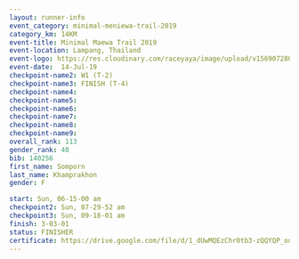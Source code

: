 ```yaml
---
layout: runner-info 
event_category: minimal-meniewa-trail-2019 
category_km: 14KM 
event-title: Minimal Maewa Trail 2019 
event-location: Lampang, Thailand 
event-logo: https://res.cloudinary.com/raceyaya/image/upload/v1569072805/logo/minimal-trail_ktnvsp.jpg 
event-date:  14-Jul-19 
checkpoint-name2: W1 (T-2) 
checkpoint-name3: FINISH (T-4) 
checkpoint-name4: 
checkpoint-name5: 
checkpoint-name6: 
checkpoint-name7: 
checkpoint-name8: 
checkpoint-name9: 
overall_rank: 113
gender_rank: 40
bib: 140256
first_name: Somporn
last_name: Khamprakhon
gender: F

start: Sun, 06-15-00 am
checkpoint2: Sun, 07-29-52 am
checkpoint3: Sun, 09-18-01 am
finish: 3-03-01
status: FINISHER
certificate: https://drive.google.com/file/d/1_dUwMQEzChr0tb3-zQQYQP_ouecSDDy_/view?usp=sharing
---
```

